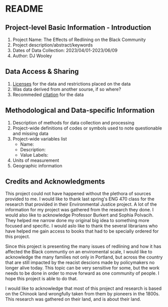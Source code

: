 # README

## Project-level Basic Information - Introduction 

1. Project Name: The Effects of Redlining on the Black Community 
2. Project description/abstract/keywords
3. Dates of Data Collection: 2023/04/01-2023/06/09
4. Author: DJ Wooley

## Data Access & Sharing
1. [Licenses](https://choosealicense.com/) for the data and restrictions placed on the data
3. Was data derived from another sourse, if so where?
4. Recommeded [citation](https://guides.lib.umich.edu/c.php?g=439304&p=2993299) for the data

## Methodological and Data-specific Information
1. Description of methods for data collection and processing
2. Project-wide definitions of codes or symbols used to note questionable and missing data 
3. Project-wide variables list
    - Name:
    - Description:
    - Value Labels:
4. Units of measurement
6. Geographic information

## Credits and Acknowledgments

This project could not have happened without the plethora of sources provided to me. I would like to thank last spring's ENG 470 class for the research that provided in their Environmental Justice project. A lot of the information for my project was gathered from the research they done. I would also like to acknowledge Professor Burkert and Sophia Polvacih. They helped me narrow done my original big idea to something more focused and specific. I would aslo like to thank the several librarians who have helped me gain access to books that had to be specially ordered for this project. 

Since this project is presenting the many issues of redlining and how it has affected the Black communtiy on an enviromental scale, I would like to acknowledge the many families not only in Portland, but across the country that are still impacted by the reacist descions made by policymakers no longer alive today. This topic can be very sensitive for some, but the work needs to be done in order to move forward as one community of people. I hope this project is able to do that.

I would like to acknowledge that most of this project and research is based on the Chinook land wrongfully taken from them by pioneers in the 1800s. This research was gathered on their land, and is about their land.
